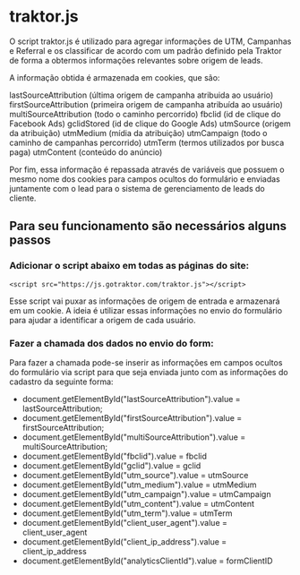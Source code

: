 # traktor.js
O script traktor.js é utilizado para agregar informações de UTM, Campanhas e Referral e os classificar de acordo com um padrão definido pela Traktor de forma a obtermos informações relevantes sobre origem de leads.

A informação obtida é armazenada em cookies, que são:

lastSourceAttribution (última origem de campanha atribuida ao usuário)
firstSourceAttribution (primeira origem de campanha atribuída ao usuário)
multiSourceAttribution (todo o caminho percorrido)
fbclid (id de clique do Facebook Ads)
gclidStored (id de clique do Google Ads)
utmSource (origem da atribuição)
utmMedium (mídia da atribuição)
utmCampaign (todo o caminho de campanhas percorrido)
utmTerm (termos utilizados por busca paga)
utmContent (conteúdo do anúncio)

Por fim, essa informação é repassada através de variáveis que possuem o mesmo nome dos cookies para campos ocultos do formulário e enviadas juntamente com o lead para o sistema de gerenciamento de leads do cliente.

## Para seu funcionamento são necessários alguns passos
### Adicionar o script abaixo em todas as páginas do site:

```
<script src="https://js.gotraktor.com/traktor.js"></script>
```

Esse script vai puxar as informações de origem de entrada e armazenará em um cookie.
A ideia é utilizar essas informações no envio do formulário para ajudar a identificar a origem de cada usuário.

### Fazer a chamada dos dados no envio do form:

Para fazer a chamada pode-se inserir as informações em campos ocultos do formulário via script para que seja enviada junto com as informações do cadastro da seguinte forma:

- document.getElementById("lastSourceAttribution").value = lastSourceAttribution;
- document.getElementById("firstSourceAttribution").value = firstSourceAttribution;
- document.getElementById("multiSourceAttribution").value = multiSourceAttribution;
- document.getElementById("fbclid").value = fbclid
- document.getElementById("gclid").value = gclid
- document.getElementById("utm_source").value = utmSource
- document.getElementById("utm_medium").value = utmMedium
- document.getElementById("utm_campaign").value = utmCampaign
- document.getElementById("utm_content").value = utmContent
- document.getElementById("utm_term").value = utmTerm
- document.getElementById("client_user_agent").value = client_user_agent
- document.getElementById("client_ip_address").value = client_ip_address
- document.getElementById("analyticsClientId").value = formClientID
